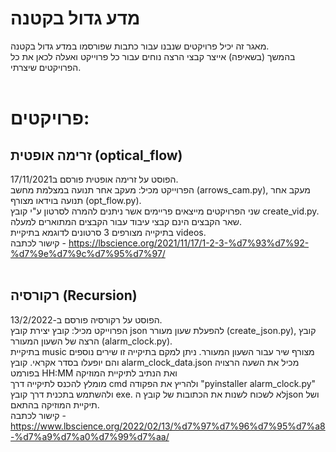 # מדע גדול בקטנה

מאגר זה יכיל פרויקטים שנבנו עבור כתבות שפורסמו במדע גדול בקטנה.<br>
בהמשך (בשאיפה) אייצר קבצי הרצה נוחים עבור כל פרוייקט ואעלה לכאן את כל הפרויקטים שיצרתי.<br><br>

# פרויקטים:<br>
## זרימה אופטית (optical_flow)<br>
הפוסט על זרימה אופטית פורסם ב17/11/2021.<br>
הפרוייקט מכיל: מעקב אחר תנועה במצלמת מחשב (arrows_cam.py), מעקב אחר תנועה בוידאו מצורף (opt_flow.py).<br>
שני הפרויקטים מייצאים פריימים אשר ניתנים להמרה לסרטון ע"י קובץ create_vid.py.<br>
שאר הקבצים הינם קבצי עיבוד עבור הקבצים המתוארים למעלה.<br>
בתיקייה מצורפים 3 סרטונים לדוגמא בתיקיית videos.<br>
קישור לכתבה - https://lbscience.org/2021/11/17/1-2-3-%d7%93%d7%92-%d7%9e%d7%9c%d7%95%d7%97/
<br><br>

## רקורסיה (Recursion)<br>
הפוסט על רקורסיה פורסם ב-13/2/2022.<br>
הפרוייקט מכיל: קובץ יצירת קובץ json להפעלת שעון מעורר (create_json.py), קובץ הרצה של השעון המעורר (alarm_clock.py).<br>
בתיקיית music מצורף שיר עבור השעון המעורר. ניתן למקם בתיקייה זו שירים נוספים והם יופעלו בסדר אקראי.
קובץ alarm_clock_data.json מכיל את השעה הרצויה בפורמט HH:MM ואת הנתיב לתיקיית המוזיקה <br> 
מומלץ להכנס לתיקייה דרך cmd ולהריץ את הפקודה "pyinstaller alarm_clock.py" ולהשתמש בתכנית דרך קובץ exe. לא לשכוח לשנות את הכתובות של קובץ הjson ושל תיקיית המוזיקה בהתאם. <br>
קישור לכתבה - https://www.lbscience.org/2022/02/13/%d7%97%d7%96%d7%95%d7%a8-%d7%a9%d7%a0%d7%99%d7%aa/
